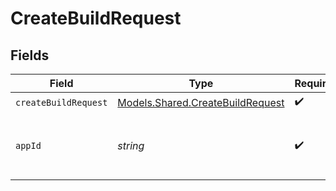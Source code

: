 # CreateBuildRequest


## Fields

| Field                                                                         | Type                                                                          | Required                                                                      | Description                                                                   | Example                                                                       |
| ----------------------------------------------------------------------------- | ----------------------------------------------------------------------------- | ----------------------------------------------------------------------------- | ----------------------------------------------------------------------------- | ----------------------------------------------------------------------------- |
| `createBuildRequest`                                                          | [Models.Shared.CreateBuildRequest](../../models/shared/CreateBuildRequest.md) | :heavy_check_mark:                                                            | N/A                                                                           |                                                                               |
| `appId`                                                                       | *string*                                                                      | :heavy_check_mark:                                                            | N/A                                                                           | app-af469a92-5b45-4565-b3c4-b79878de67d2                                      |